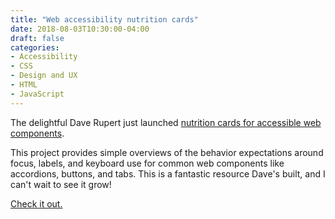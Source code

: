 ```yaml
---
title: "Web accessibility nutrition cards"
date: 2018-08-03T10:30:00-04:00
draft: false
categories:
- Accessibility
- CSS
- Design and UX
- HTML
- JavaScript
---
```


The delightful Dave Rupert just launched [nutrition cards for accessible web components](https://davatron5000.github.io/a11y-nutrition-cards/).

This project provides simple overviews of the behavior expectations around focus, labels, and keyboard use for common web components like accordions, buttons, and tabs. This is a fantastic resource Dave's built, and I can't wait to see it grow!

[Check it out.](https://davatron5000.github.io/a11y-nutrition-cards/)